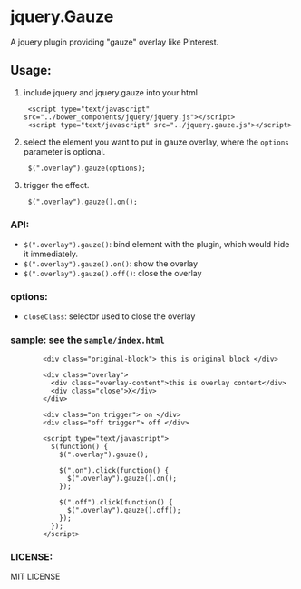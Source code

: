 jquery.Gauze
====================

A jquery plugin providing "gauze" overlay like Pinterest.

## Usage:

1. include jquery and jquery.gauze into your html

        <script type="text/javascript" src="../bower_components/jquery/jquery.js"></script>
        <script type="text/javascript" src="../jquery.gauze.js"></script>


2. select the element you want to put in gauze overlay, 
   where the `options` parameter is optional.

        $(".overlay").gauze(options);

3. trigger the effect.

        $(".overlay").gauze().on();


### API:

- `$(".overlay").gauze()`: bind element with the plugin, which would hide it immediately.
- `$(".overlay").gauze().on()`: show the overlay
- `$(".overlay").gauze().off()`: close the overlay

### options:

- `closeClass`: selector used to close the overlay


### sample: see the `sample/index.html`

            <div class="original-block"> this is original block </div>

            <div class="overlay">
              <div class="overlay-content">this is overlay content</div>
              <div class="close">X</div>
            </div>

            <div class="on trigger"> on </div>
            <div class="off trigger"> off </div>

            <script type="text/javascript">
              $(function() {
                $(".overlay").gauze();

                $(".on").click(function() {
                  $(".overlay").gauze().on();
                });

                $(".off").click(function() {
                  $(".overlay").gauze().off();
                });
              });
            </script>

### LICENSE:

MIT LICENSE
